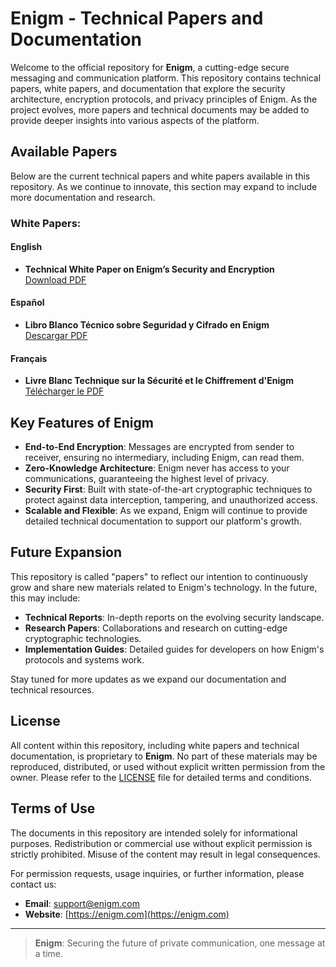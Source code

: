 # Enigm - Technical Papers and Documentation

Welcome to the official repository for **Enigm**, a cutting-edge secure messaging and communication platform. This repository contains technical papers, white papers, and documentation that explore the security architecture, encryption protocols, and privacy principles of Enigm. As the project evolves, more papers and technical documents may be added to provide deeper insights into various aspects of the platform.

## Available Papers

Below are the current technical papers and white papers available in this repository. As we continue to innovate, this section may expand to include more documentation and research.

### White Papers:

#### English
- **Technical White Paper on Enigm’s Security and Encryption**  
   [Download PDF](white-paper/White_Paper-Enigm-EN.pdf)

#### Español
- **Libro Blanco Técnico sobre Seguridad y Cifrado en Enigm**  
   [Descargar PDF](white-paper/White_Paper-Enigm-ES.pdf)

#### Français
- **Livre Blanc Technique sur la Sécurité et le Chiffrement d'Enigm**  
   [Télécharger le PDF](white-paper/White_Paper-Enigm-FR.pdf)

## Key Features of Enigm

- **End-to-End Encryption**: Messages are encrypted from sender to receiver, ensuring no intermediary, including Enigm, can read them.
- **Zero-Knowledge Architecture**: Enigm never has access to your communications, guaranteeing the highest level of privacy.
- **Security First**: Built with state-of-the-art cryptographic techniques to protect against data interception, tampering, and unauthorized access.
- **Scalable and Flexible**: As we expand, Enigm will continue to provide detailed technical documentation to support our platform's growth.

## Future Expansion

This repository is called "papers" to reflect our intention to continuously grow and share new materials related to Enigm's technology. In the future, this may include:

- **Technical Reports**: In-depth reports on the evolving security landscape.
- **Research Papers**: Collaborations and research on cutting-edge cryptographic technologies.
- **Implementation Guides**: Detailed guides for developers on how Enigm's protocols and systems work.

Stay tuned for more updates as we expand our documentation and technical resources.

## License

All content within this repository, including white papers and technical documentation, is proprietary to **Enigm**. No part of these materials may be reproduced, distributed, or used without explicit written permission from the owner. Please refer to the [LICENSE](LICENSE) file for detailed terms and conditions.

## Terms of Use

The documents in this repository are intended solely for informational purposes. Redistribution or commercial use without explicit permission is strictly prohibited. Misuse of the content may result in legal consequences.

For permission requests, usage inquiries, or further information, please contact us:

- **Email**: support@enigm.com
- **Website**: [https://enigm.com](https://enigm.com)

---

> **Enigm**: Securing the future of private communication, one message at a time.
